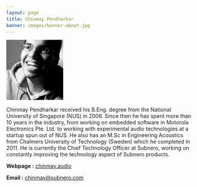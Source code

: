 ```yaml
---
layout: page
title: Chinmay Pendharkar
banner: images/banner-about.jpg
---
```


<div> <img src="/images/people/chinmay.jpg" style="width:30%"></div>
<div class="spacing"></div>

Chinmay Pendharkar received his B.Eng. degree from the National University of Singapore (NUS) in 2006. Since then he has spent more than 10 years in the industry, from working on embedded software in Motorola Electronics Pte. Ltd. to working with experimental audio technologies at a startup spun out of NUS. He also has an M.Sc in Engineering Acoustics from Chalmers University of Technology (Sweden) which he completed in 2011. He is currently the Chief Technology Officer at Subnero, working on constantly improving the technology aspect of Subnero products.

**Webpage :** [chinmay.audio](https://chinmay.audio)

**Email :** chinmay@subnero.com


